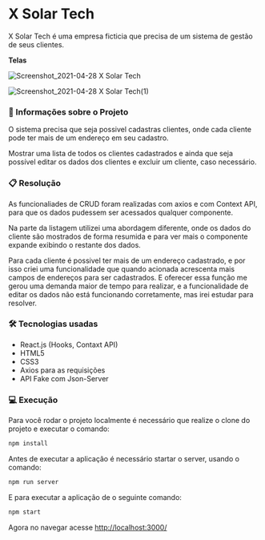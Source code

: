 # X Solar Tech

X Solar Tech é uma empresa ficticia que precisa de um sistema de gestão de seus clientes.

**Telas**

![Screenshot_2021-04-28 X Solar Tech](https://user-images.githubusercontent.com/63053569/116457982-776af580-a83a-11eb-9d5d-5056941f2995.png)

![Screenshot_2021-04-28 X Solar Tech(1)](https://user-images.githubusercontent.com/63053569/116457987-79cd4f80-a83a-11eb-9fbe-98b0a9393899.png)

### :page_with_curl: Informações sobre o Projeto

O sistema precisa que seja possivel cadastras clientes, onde cada cliente pode ter mais de um endereço em seu cadastro.

Mostrar uma lista de todos os clientes cadastrados e ainda que seja possível editar os dados dos clientes e excluir um cliente, caso necessário.

### :clipboard: Resolução

As funcionaliades de CRUD foram realizadas com axios e com Context API, para que os dados pudessem ser acessados qualquer componente.

Na parte da listagem utilizei uma abordagem diferente, onde os dados do cliente são mostrados de forma resumida e para ver mais o componente expande exibindo o restante dos dados.

Para cada cliente é possivel ter mais de um endereço cadastrado, e por isso criei uma funcionalidade que quando acionada acrescenta mais campos de endereços para ser cadastrados. E oferecer essa função me gerou uma demanda maior de tempo para realizar, e a funcionalidade de editar os dados não está funcionando corretamente, mas irei estudar para resolver.

### :hammer_and_wrench: Tecnologias usadas

- React.js (Hooks, Contaxt API)
- HTML5
- CSS3
- Axios para as requisições
- API Fake com Json-Server

### :computer: Execução

Para você rodar o projeto localmente é necessário que realize o clone do projeto e executar o comando:

```bash
npm install
```

Antes de executar a aplicação é necessário startar o server, usando o comando:

```bash
npm run server
```

E para executar a aplicação de o seguinte comando:

```bash
npm start
```

Agora no navegar acesse [http://localhost:3000/](http://localhost:3000/)
